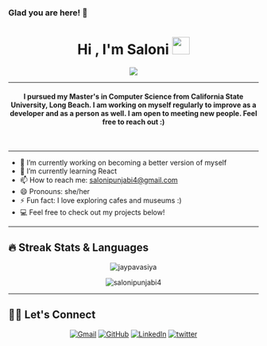 ### Glad you are here! 👋



<h1 align="center">Hi , I'm Saloni <img src="https://media.giphy.com/media/hvRJCLFzcasrR4ia7z/giphy.gif" width="35"></h1>
<p align="center">
  <a href="https://github.com/salonipunjabi4"><img src="https://readme-typing-svg.herokuapp.com?lines=Full+Stack+Developer;Java%20|%20SpringBoot%20|%20Android%20Developer;Always%20learning%20new%20things&center=true&width=500&height=50"></a>
</p>
<hr/>
<!-- I pursued my Master's in Computer Science from California State University, Long Beach. I am working regularly to improve as a developer and as a person as well. I am open to meeting new people. Feel free to reach out :)  -->


<h4 align="center">
I pursued my Master's in Computer Science from California State University, Long Beach. I am working on myself regularly to improve as a developer and as a person as well. I am open to meeting new people. Feel free to reach out :)</h4>
<br>
<!--<div align="center">
  <a href="https://open.spotify.com/user/6s6pbtefezpookh8gwnkko15v">
    <img src="https://readme-spotify-tingz.vercel.app/api/now-playing">
  </a>
</div> -->
<hr/> 

- 🔭 I’m currently working on becoming a better version of myself
- 🌱 I’m currently learning React 
- 📫 How to reach me: salonipunjabi4@gmail.com
- 😄 Pronouns: she/her
- ⚡ Fun fact: I love exploring cafes and museums :)
- 💻 Feel free to check out my projects below!
<hr/>

## 🔥 Streak Stats & Languages
<p align="center"><img src="https://github-readme-streak-stats.herokuapp.com/?user=jaypavasiya&theme=algolia" alt="jaypavasiya" /></p>
<p align="center"><img src="https://github-readme-stats.vercel.app/api/top-langs/?username=salonipunjabi4&theme=algolia&layout=compact" alt="salonipunjabi4" /></p>





<hr/>

## 🙋‍♀️ Let's Connect
<p align="center">
  <!-- <a href=""><img src="https://img.icons8.com/bubbles/50/000000/web.png" alt="Website"/></a> -->
	<a href="salonipunjabi4@gmail.com"><img src="https://img.icons8.com/bubbles/50/000000/gmail.png" title='Gmail' alt="Gmail"/></a>
	<a href="https://github.com/salonipunjabi4"><img src="https://img.icons8.com/bubbles/50/000000/github.png" title='GitHub' alt="GitHub"/></a>
	<a href="https://www.linkedin.com/in/salonipunjabi4/"><img src="https://img.icons8.com/bubbles/50/000000/linkedin.png" title='LinkedIn' alt="LinkedIn"/></a>
	<a href="https://twitter.com/thedreammchaser"><img src="https://img.icons8.com/bubbles/50/000000/twitter-circled.png" title='Twitter' alt="twitter"/></a>
	

	
</p>


<!--
**salonipunjabi4/salonipunjabi4** is a ✨ _special_ ✨ repository because its `README.md` (this file) appears on your GitHub profile.

Here are some ideas to get you started:

- 🔭 I’m currently working on ...
- 🌱 I’m currently learning ...
- 👯 I’m looking to collaborate on ...
- 🤔 I’m looking for help with ...
- 💬 Ask me about ...
- 📫 How to reach me: ...
- 😄 Pronouns: ...
- ⚡ Fun fact: ...
-->
